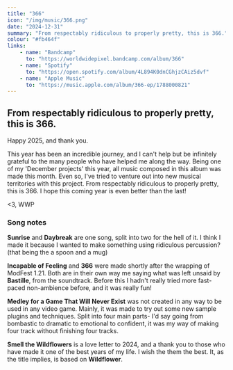 ```yaml
---
title: "366"
icon: "/img/music/366.png"
date: "2024-12-31"
summary: "From respectably ridiculous to properly pretty, this is 366."
colour: "#fb464f"
links:
    - name: "Bandcamp"
      to: "https://worldwidepixel.bandcamp.com/album/366"
    - name: "Spotify"
      to: "https://open.spotify.com/album/4L894K0dnCGhjzCAiz5dvf"
    - name: "Apple Music"
      to: "https://music.apple.com/album/366-ep/1788000821"
---
```


## From respectably ridiculous to properly pretty, this is 366.

Happy 2025, and thank you.

This year has been an incredible journey, and I can't help but be infinitely grateful to the many people who have helped me along the way. Being one of my 'December projects' this year, all music composed in this album was made this month. Even so, I've tried to venture out into new musical territories with this project. From respectably ridiculous to properly pretty, this is 366. I hope this coming year is even better than the last!

<3, WWP

### Song notes

**Sunrise** and **Daybreak** are one song, split into two for the hell of it. I think I made it because I wanted to make something using ridiculous percussion? (that being the a spoon and a mug)

**Incapable of Feeling** and **366** were made shortly after the wrapping of ModFest 1.21. Both are in their own way me saying what was left unsaid by **Bastille**, from the soundtrack. Before this I hadn't really tried more fast-paced non-ambience before, and it was really fun!

**Medley for a Game That Will Never Exist** was not created in any way to be used in any video game. Mainly, it was made to try out some new sample plugins and techniques. Split into four main parts- I'd say going from bombastic to dramatic to emotional to confident, it was my way of making four track without finishing four tracks.

**Smell the Wildflowers** is a love letter to 2024, and a thank you to those who have made it one of the best years of my life. I wish the them the best. It, as the title implies, is based on **Wildflower**.
